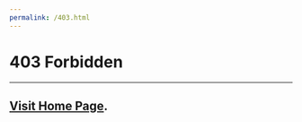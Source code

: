 ```yaml
---
permalink: /403.html
---
```

# 403 Forbidden
---
## <a href="{{ site.baseurl }}">Visit Home Page</a>.
